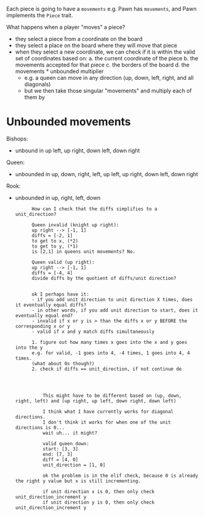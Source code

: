 Each piece is going to have a `movements` 
e.g. Pawn has `movements`, and Pawn implements the `Piece` trait.

What happens when a player "moves" a piece?
- they select a piece from a coordinate on the board 
- they select a place on the board where they will move that piece
- when they select a new coordinate, we can check if it is within the valid set of coordinates based on:
a. the current coordinate of the piece
b. the movements accepted for that piece
c. the borders of the board 
d. the movements * unbounded multiplier
    - e.g. a queen can move in any direction (up, down, left, right, and all diagonals)
    - but we then take those singular "movements" and multiply each of them by 

# Unbounded movements

Bishops:
- unbound in up left, up right, down left, down right

Queen:
- unbounded in up, down, right, left, up left, up right, down left, down right 

Rook:
- unbounded in up, right, left, down

            How can I check that the diffs simplifies to a unit_direction?
            
            Queen invalid (knight up right):
            up right --> [-1, 1]
            diffs = [-2, 1]
            to get to x, (*2)
            to get to y, (*1)
            is [2,1] in queens unit movements? No.

            Queen valid (up right):
            up right --> [-1, 1]
            diffs = [-4, 4]
            divide diffs by the quotient of diffs/unit direction?


            ok I perhaps have it:
            - if you add unit direction to unit direction X times, does it eventually equal diffs?
            - in other words, if you add unit direction to start, does it eventually equal end?
            - invalid if x or y is > than the diffs x or y BEFORE the corresponding x or y
            - valid if x and y match diffs simultaneously 

            1. figure out how many times x goes into the x and y goes into the y
            e.g. for valid, -1 goes into 4, -4 times, 1 goes into 4, 4 times.
            (what about 0s though?)
            2. check if diffs == unit_direction, if not continue de




                This might have to be different based on (up, down, right, left) and (up right, up left, down right, down left)

                I think what I have currently works for diagonal directions.
                I don't think it works for when one of the unit directions is 0...
                wait uh... it might?

                valid queen down:
                start: [3, 3]
                end: [7, 3]
                diff = [4, 0]
                unit_direction = [1, 0]

                ok the problem is in the elif check, because 0 is already the right y value but x is still incrementing.

                if unit direction x is 0, then only check unit_direction_increment y
                if unit direction y is 0, then only check unit_direction_increment y
